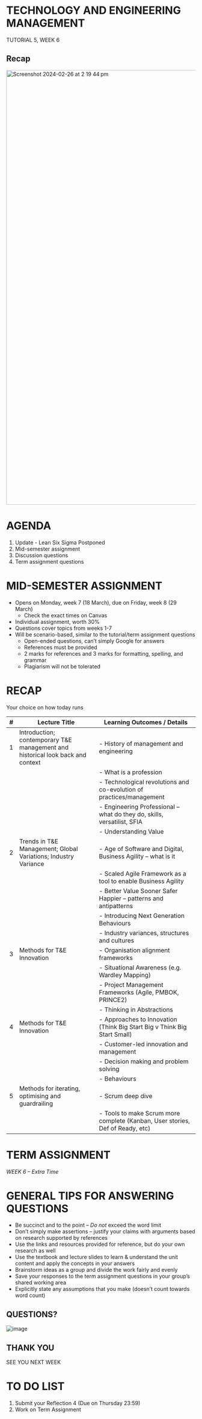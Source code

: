 # TECHNOLOGY AND ENGINEERING MANAGEMENT 
TUTORIAL 5, WEEK 6

## Recap

<img width="1157" alt="Screenshot 2024-02-26 at 2 19 44 pm" src="https://github.com/I-Man-H/I-TEM/assets/125527438/4020ace4-7805-4a0d-a71e-9b819163fd18">


# AGENDA
1. Update - Lean Six Sigma Postponed
2. Mid-semester assignment
3. Discussion questions
4. Term assignment questions



# MID-SEMESTER ASSIGNMENT
* Opens on Monday, week 7 (18 March), due on Friday, week 8 (29 March)
  * Check the exact times on Canvas
* Individual assignment, worth 30%
* Questions cover topics from weeks 1-7
* Will be scenario-based, similar to the tutorial/term assignment questions
  * Open-ended questions, can’t simply Google for answers
  * References must be provided
  * 2 marks for references and 3 marks for formatting, spelling, and grammar
  * Plagiarism will not be tolerated



# RECAP
Your choice on how today runs

| # | Lecture Title                                                                 | Learning Outcomes / Details                                                  |
|---|------------------------------------------------------------------------------|----------------------------------------------------------------------------|
| 1 | Introduction; contemporary T&E management and historical look back and context | - History of management and engineering                                      |
|   |                                                                              | - What is a profession                                                       |
|   |                                                                              | - Technological revolutions and co-evolution of practices/management         |
|   |                                                                              | - Engineering Professional – what do they do, skills, versatilist, SFIA      |
|   |                                                                              | - Understanding Value                                                        |
| 2 | Trends in T&E Management; Global Variations; Industry Variance               | - Age of Software and Digital, Business Agility – what is it                 |
|   |                                                                              | - Scaled Agile Framework as a tool to enable Business Agility                |
|   |                                                                              | - Better Value Sooner Safer Happier – patterns and antipatterns               |
|   |                                                                              | - Introducing Next Generation Behaviours                                     |
|   |                                                                              | - Industry variances, structures and cultures                                |
| 3 | Methods for T&E Innovation                                                   | - Organisation alignment frameworks                                          |
|   |                                                                              | - Situational Awareness (e.g. Wardley Mapping)                               |
|   |                                                                              | - Project Management Frameworks (Agile, PMBOK, PRINCE2)                      |
|   |                                                                              | - Thinking in Abstractions                                                    |
| 4 | Methods for T&E Innovation                                                   | - Approaches to Innovation (Think Big Start Big v Think Big Start Small)       |
|   |                                                                              | - Customer-led innovation and management                                      |
|   |                                                                              | - Decision making and problem solving                                         |
|   |                                                                              | - Behaviours                                                                  |
| 5 | Methods for iterating, optimising and guardrailing                          | - Scrum deep dive                                                             |
|   |                                                                              | - Tools to make Scrum more complete (Kanban, User stories, Def of Ready, etc)|




# TERM ASSIGNMENT

_WEEK 6 – Extra Time_

# GENERAL TIPS FOR ANSWERING QUESTIONS

* Be succinct and to the point – *Do not* exceed the word limit
* Don’t simply make assertions – justify your claims with arguments based on research supported by references
* Use the links and resources provided for reference, but do your own research as well
* Use the textbook and lecture slides to learn & understand the unit content and apply the concepts in your answers
* Brainstorm ideas as a group and divide the work fairly and evenly
* Save your responses to the term assignment questions in your group’s shared working area
* Explicitly state any assumptions that you make (doesn’t count towards word count)




## QUESTIONS?
![image](https://github.com/I-Man-H/I-TEM/assets/125527438/f49bdc28-177f-4e89-9b83-99088bd1eb65)


## THANK YOU
SEE YOU NEXT WEEK


# TO DO LIST
1. Submit your Reflection 4 (Due on Thursday 23:59)
2. Work on Term Assignment
